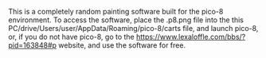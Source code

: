 This is a completely random painting software built for the pico-8 environment.
To access the software, place the .p8.png file into the  this PC/drive/Users/user/AppData/Roaming/pico-8/carts file, and launch pico-8, or, if you do not have pico-8, go to the https://www.lexaloffle.com/bbs/?pid=163848#p website, and use the software for free.
